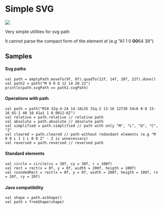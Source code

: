 # Simple SVG
[![](https://jitpack.io/v/Mimimishkin/simple-svg.svg)](https://jitpack.io/#Mimimishkin/simple-svg)

Very simple utilities for svg path

It cannot parse the compact form of the element *a*! (e.g "A1 1 0 **00**64 39")

## Samples

#### Svg paths

    val path = emptyPath.moveTo(9f, 0f).quadTo(12f, 14f, 20f, 22f).done()
    val path2 = path("M 9 0 Q 12 14 20 22")
    println(path.svgPath == path2.svgPath)

#### Operations with path

    val path = path("M18 32q-4-24 14-16L55 31q-2 13-16 12T30 54c6 8-8 15-16 6S-1 40 10 41a1 1 0 0012-6Z")
    val relative = path.relative // relative path
    val absolute = path.absolute // absolute path
    val simplified = path.simplified // path with only "M", "L", "Q", "C", "Z"
    val cleared = path.cleared // path without redundant elements (e.g "M 0 0 L 1 1 L 0 0 Z" - Z is unnecessary)
    val reversed = path.reversed // reversed path
    
#### Standard elements
    
    val circle = circle(cx = 30f, cy = 30f, r = 100f)
    val rect = rect(x = 0f, y = 0f, width = 200f, heigth = 100f)
    val roundedRect = rect(x = 0f, y = 0f, width = 200f, heigth = 100f, rx = 20f, ry = 20f)
    
#### Java compatibility
    
    val shape = path.asShape()
    val path = fromShape(shape)
